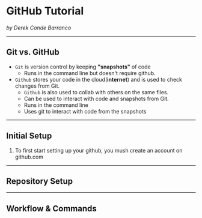 # GitHub Tutorial

_by Derek Conde Barranco_

---
## Git vs. GitHub
* `Git` is version control by keeping **"snapshots"** of code
   * Runs in the command line but doesn't require github.    
* `Github` stores your code in the cloud(**internet**) and is used to check changes from Git.
    * `Github` is also used to collab with others on the same files.
    * Can be used to interact with code and snapshots from Git.
    * Runs in the command line
     * Uses git to interact with code from the snapshots
---
## Initial Setup
1. To first start setting up your github, you mush create an account on github.com


---
## Repository Setup



---
## Workflow & Commands